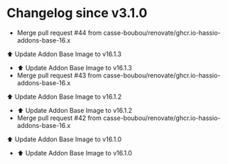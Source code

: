# Changelog since v3.1.0
- Merge pull request #44 from casse-boubou/renovate/ghcr.io-hassio-addons-base-16.x

⬆️ Update Addon Base Image to v16.1.3 
- ⬆️ Update Addon Base Image to v16.1.3 
- Merge pull request #43 from casse-boubou/renovate/ghcr.io-hassio-addons-base-16.x

⬆️ Update Addon Base Image to v16.1.2 
- ⬆️ Update Addon Base Image to v16.1.2 
- Merge pull request #42 from casse-boubou/renovate/ghcr.io-hassio-addons-base-16.x

⬆️ Update Addon Base Image to v16.1.0 
- ⬆️ Update Addon Base Image to v16.1.0 
